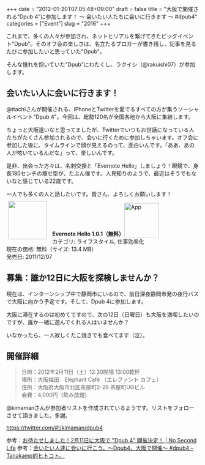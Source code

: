 +++
date = "2012-01-20T07:05:48+09:00"
draft = false
title = "大阪で開催される“Dpub 4”に参加します！ 〜 会いたい人たちに会いに行きます 〜 #dpub4"
categories = ["Event"]
slug = "2016"
+++

これまで、多くの人々が参加され、ネットとリアルを繋げてきたビッグイベント"Dpub"。そのオフ会の楽しさは、名立たるブロガーが書き残し、記事を見るたびに参加したいと思っていた"Dpub"。

そんな憧れを抱いていた"Dpub"にわたくし、ラクイシ（@rakuishi07）が参加します。

<h2>会いたい人に会いに行きます！</h2>

@ttachiさんが開催される、iPhoneとTwitterを愛でるすべての方が集うソーシャルイベント"Dpub 4"。今回は、総勢120名が全国各地から大阪に集結します。

ちょっと大阪遠いなと思ってましたが、Twitterでいつもお世話になっている人たちがたくさん参加されるので、会いに行くために参加しちゃいます。オフ会に参加した後に、タイムラインで顔が見えるのって、面白いんです。「ああ、あの人が呟いているんだな」って、楽しいんです。

是非、出会った方々は、名刺交換と「Evernote Hello」しましょう！眼鏡で、身長180センチの痩せ型が、たぶん僕です。人見知りのようで、最近はそうでもないなと感じている22歳です。

一人でも多くの人と話したいです。皆さん、よろしくお願いします！

<a href="https://itunes.apple.com/jp/app/id484359282?mt=8&uo=4&at=11l3RT" target="_blank" rel="nofollow"><img width="100" class="alignleft" align="left" src="http://a2.mzstatic.com/us/r1000/085/Purple/fe/b5/f3/mzl.bzqnbmwl.100x100-75.png" style="margin: -5px 15px 1px 5px;"></a><strong> Evernote Hello 1.0.1（無料）</strong><a href="https://itunes.apple.com/jp/app/id484359282?mt=8&uo=4&at=11l3RT" target="_blank" rel="nofollow"><img src="/images/2012/12/viewinitunes_jp.png" style="vertical-align:bottom;" width="90" alt="App"></a><br> カテゴリ: ライフスタイル, 仕事効率化<br> 現在の価格: 無料（サイズ: 13.4 MB）<br> 発売日: 2011/12/07<br style="clear: both;">

<h2>募集：誰か12日に大阪を探検しませんか？</h2>

現在は、インターンシップ中で静岡市にいるので、前日深夜静岡市発の夜行バスで大阪に向かう予定です。そして、Dpub 4に参加します。

大阪に滞在するのは初めてですので、次の12日（日曜日）も大阪を満喫したいのですが、誰か一緒に遊んでくれる人はいませんか？

いなかったら、一人寂しくたこ焼きでも食べてます（泣）。

<h2>開催詳細</h2>

<blockquote><p>日時：2012年2月11日（土）12:30開場  13:00乾杯<br />
場所：大阪梅田　Elephant Cafe （エレファント カフェ）<br />
住所：大阪府大阪市北区茶屋町2-28 茶屋町UGビル<br />
会費：4,000円（飲み放題）</p></blockquote>

@kimamanさんが参加者リストを作成されているようです。リストをフォローさせて頂きました。多謝。

<a href="https://twitter.com/#!/kimaman/dpub4" target="_blank">https://twitter.com/#!/kimaman/dpub4</a>

参考：<a href="http://www.ttcbn.net/no_second_life/archives/19904" target="_blank">お待たせしました！2月11日に大阪で "Dpub 4" 開催決定！ | No Second Life</a>
参考：<a href="http://blog.tanakamp.com/archives/1219" target="_blank">会いたい人達に会いに行こう。〜Dpub4、大阪で開催〜 #dpub4 – Tanakamp的ヒトコト。</a>
